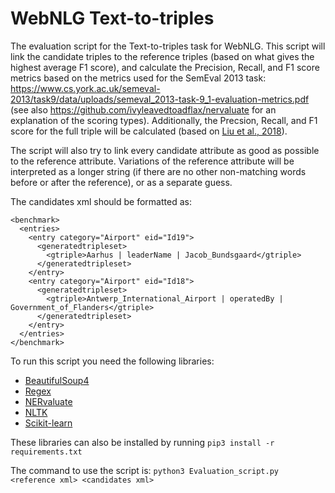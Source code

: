 # WebNLG Text-to-triples

The evaluation script for the Text-to-triples task for WebNLG. This script will link the candidate triples to the reference triples (based on what gives the highest average F1 score), and calculate the Precision, Recall, and F1 score metrics based on the metrics used for the SemEval 2013 task: https://www.cs.york.ac.uk/semeval-2013/task9/data/uploads/semeval_2013-task-9_1-evaluation-metrics.pdf (see also https://github.com/ivyleavedtoadflax/nervaluate for an explanation of the scoring types). Additionally, the Precsion, Recall, and F1 score for the full triple will be calculated (based on [Liu et al., 2018](https://arxiv.org/abs/1807.01763)).

The script will also try to link every candidate attribute as good as possible to the reference attribute. Variations of the reference attribute will be interpreted as a longer string (if there are no other non-matching words before or after the reference), or as a separate guess.

The candidates xml should be formatted as:

```
<benchmark>
  <entries>
    <entry category="Airport" eid="Id19">
      <generatedtripleset>
        <gtriple>Aarhus | leaderName | Jacob_Bundsgaard</gtriple>
      </generatedtripleset>
    </entry>
    <entry category="Airport" eid="Id18">
      <generatedtripleset>
        <gtriple>Antwerp_International_Airport | operatedBy | Government_of_Flanders</gtriple>
      </generatedtripleset>
    </entry>
  </entries>
</benchmark>
```

To run this script you need the following libraries:

- [BeautifulSoup4](https://pypi.org/project/beautifulsoup4/)
- [Regex](https://pypi.org/project/regex/)
- [NERvaluate](https://github.com/ivyleavedtoadflax/nervaluate)
- [NLTK](https://www.nltk.org/install.html)
- [Scikit-learn](https://scikit-learn.org/stable/install.html)

These libraries can also be installed by running ```pip3 install -r requirements.txt```


The command to use the script is: ```python3 Evaluation_script.py <reference xml> <candidates xml>```
